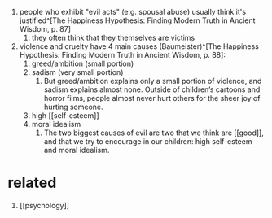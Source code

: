 1. people who exhibit "evil acts" (e.g. spousal abuse) usually think it's justified^[The Happiness Hypothesis: Finding Modern Truth in Ancient Wisdom, p. 87]
	1. they often think that they themselves are victims
2. violence and cruelty have 4 main causes (Baumeister)^[The Happiness Hypothesis: Finding Modern Truth in Ancient Wisdom, p. 88]:
	1. greed/ambition (small portion)
	2. sadism (very small portion)
		1. But greed/ambition explains only a small portion of violence, and sadism explains almost none. Outside of children’s cartoons and horror films, people almost never hurt others for the sheer joy of hurting someone.
	3. high [[self-esteem]]
	4. moral idealism
		1. The two biggest causes of evil are two that we think are [[good]], and that we try to encourage in our children: high self-esteem and moral idealism.

# related
1. [[psychology]]
